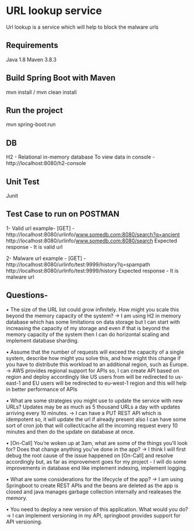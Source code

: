 # URL lookup service

Url lookup is a service which will help to block the malware urls

## Requirements
Java 1.8
Maven 3.8.3

## Build Spring Boot with Maven
mvn install / mvn clean install

## Run the project
mvn spring-boot:run

## DB
H2 - Relational in-memory database
To view data in console - 
http://localhost:8080/h2-console

## Unit Test
Junit

## Test Case to run on POSTMAN
1- Valid url example-
[GET] - 
http://localhost:8080/urlinfo/www.somedb.com:8080/search?q=ancient
http://localhost:8080/urlinfo/www.somedb.com:8080/search
Expected response - It is valid url

2- Malware url example -
[GET] -
http://localhost:8080/urlinfo/test:9999/history?q=spampath
http://localhost:8080/urlinfo/test:9999/history
Expected response - It is malware url


## Questions- 

• The size of the URL list could grow infinitely. How might you scale this beyond the memory capacity of the system?
-> I am using H2 in memory database which has some limitations on data storage but I can start 
with increasing the capacity of my storage and even if that is beyond the memory capacity of the system 
then I can do horizontal scaling and implement database sharding.

• Assume that the number of requests will exceed the capacity of a single system, 
describe how might you solve this, and how might this change if you have to distribute 
this workload to an additional region, such as Europe.
-> AWS provides regional support for APIs so, I can create API based on region and deploy accordingly like 
US users from will be redirected to us-east-1 and EU users will be redirected to eu-west-1 region and this will help in 
better performance of APIs

• What are some strategies you might use to update the service with new URLs? 
Updates may be as much as 5 thousand URLs a day with updates arriving every 10 minutes.
-> I can have a PUT REST API which is idempotent so, it will update the url if already present also I can have some sort 
of cron job that will collect/cache all the incoming request every 10 minutes and then do the update on database at once.

• [On-Call] You’re woken up at 3am, what are some of the things you’ll look for? 
Does that change anything you’ve done in the app?
-> I think I will first debug the root cause of the issue happened on [On-Call] and resolve accordingly but, as far as 
improvement goes for my project - I will do some improvements in database end like implement indexing, implement logging.

• What are some considerations for the lifecycle of the app?
-> I am using Springboot to create REST APIs and the beans are deleted as the app is closed and 
java manages garbage collection internally and realeases the memory.

• You need to deploy a new version of this application. What would you do?
-> I can implement versioning in my API, springboot provides support for API versioning.